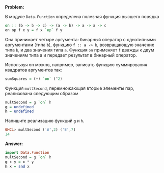 **Problem:**

В модуле `Data.Function` определена полезная функция высшего порядка

```haskell
on :: (b -> b -> c) -> (a -> b) -> a -> a -> c
on op f x y = f x `op` f y
```

Она принимает четыре аргумента: бинарный оператор с однотипными аргументами (типа `b`),
функцию `f :: a -> b`, возвращающую значение типа `b`, и два значения типа `a`. Функция `on` применяет `f`
дважды к двум значениям типа a и передает результат в бинарный оператор.

Используя on можно, например, записать функцию суммирования квадратов аргументов так:

```haskell
sumSquares = (+) `on` (^2)
```

Функция `multSecond`, перемножающая вторые элементы пар, реализована следующим образом

```haskell
multSecond = g `on` h
g = undefined
h = undefined
```

Напишите реализацию функций `g` и `h`.

```haskell
GHCi> multSecond ('A',2) ('E',7)
14
```

**Answer:**

```haskell
import Data.Function
multSecond = g `on` h
g x y = x * y
h x = snd x
```
